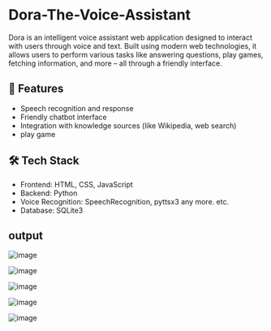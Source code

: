 # Dora-The-Voice-Assistant


Dora is an intelligent voice assistant web application designed to interact with users through voice and text. Built using modern web technologies, it allows users to perform various tasks like answering questions, play games, fetching information, and more – all through a friendly interface.
## 🧠 Features

- Speech recognition and response
- Friendly chatbot interface
- Integration with knowledge sources (like Wikipedia, web search)
- play game


## 🛠️ Tech Stack

- Frontend: HTML, CSS, JavaScript
- Backend: Python 
- Voice Recognition: SpeechRecognition, pyttsx3 any more. etc.
- Database: SQLite3
 

## output


![image](https://github.com/user-attachments/assets/7012a39f-7006-485b-92b6-2a8e2cf78f31)

![image](https://github.com/user-attachments/assets/49297d09-56e7-43b4-b541-bfa90f416ea1) 

![image](https://github.com/user-attachments/assets/528944a6-588a-4887-8db9-aaeaace402e6)

![image](https://github.com/user-attachments/assets/e482914f-e18d-4bb5-98ad-03ce9a7e261f)

![image](https://github.com/user-attachments/assets/ba8bb9ef-d5ba-430b-9539-741d2f690e43)



  
